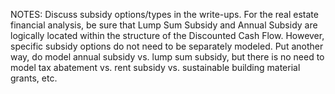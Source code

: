 
NOTES: 
Discuss subsidy options/types in the write-ups. For the real estate financial analysis, be sure that Lump Sum Subsidy and Annual Subsidy are logically located within the structure of the Discounted Cash Flow. However, specific subsidy options do not need to be separately modeled. Put another way, do model annual subsidy vs. lump sum subsidy, but there is no need to model tax abatement vs. rent subsidy vs. sustainable building material grants, etc.
